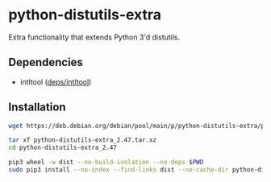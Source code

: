 # python-distutils-extra

Extra functionality that extends Python 3'd distutils.

## Dependencies

* intltool ([deps/intltool](./intltool.md))

## Installation

```sh
wget https://deb.debian.org/debian/pool/main/p/python-distutils-extra/python-distutils-extra_2.47.tar.xz

tar xf python-distutils-extra_2.47.tar.xz
cd python-distutils-extra_2.47

pip3 wheel -w dist --no-build-isolation --no-deps $PWD
sudo pip3 install --no-index --find-links dist --no-cache-dir python-distutils-extra
```

